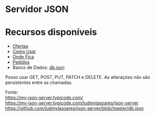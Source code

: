# Servidor JSON

# Recursos disponíveis

- <a href="https://my-json-server.typicode.com/ludmylasoares/json-server/ofertas">Ofertas</a>
- <a href="https://my-json-server.typicode.com/ludmylasoares/json-server/como-usar">Como Usar</a>
- <a href="https://my-json-server.typicode.com/ludmylasoares/json-server/onde-fica">Onde Fica</a>
- <a href="https://my-json-server.typicode.com/ludmylasoares/json-server/pedidos">Pedidos</a>
- Banco de Dados: <a href="https://my-json-server.typicode.com/ludmylasoares/json-server/db">db.json</a>

Posso usar GET, POST, PUT, PATCH e DELETE. As alterações não são persistentes entre as chamadas.

Fonte: </br>
https://my-json-server.typicode.com/ </br>
https://my-json-server.typicode.com/ludmylasoares/json-server </br>
https://github.com/ludmylasoares/json-server/blob/master/db.json

